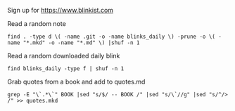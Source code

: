 Sign up for https://www.blinkist.com

Read a random note
```
find . -type d \( -name .git -o -name blinks_daily \) -prune -o \( -name "*.mkd" -o -name "*.md" \) |shuf -n 1
```

Read a random downloaded daily blink
```
find blinks_daily -type f | shuf -n 1
```

Grab quotes from a book and add to quotes.md
```
grep -E "\`.*\`" BOOK |sed "s/$/ -- BOOK /" |sed "s/\`//g" |sed "s/^/> /" >> quotes.mkd
```

